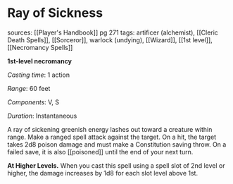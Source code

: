 # Ray of Sickness
sources: [[Player's Handbook]] pg 271
tags: artificer (alchemist), [[Cleric Death Spells]], [[Sorceror]], warlock (undying), [[Wizard]], [[1st level]], [[Necromancy Spells]]

**1st-level necromancy**

*Casting time*: 1 action

*Range*: 60 feet

*Components*: V, S

*Duration*: Instantaneous

A ray of sickening greenish energy lashes out toward a creature within range. Make a ranged spell attack against the target. On a hit, the target takes 2d8 poison damage and must make a Constitution saving throw. On a failed save, it is also [[poisoned]] until the end of your next turn.

**At Higher Levels.** When you cast this spell using a spell slot of 2nd level or higher, the damage increases by 1d8 for each slot level above 1st.
